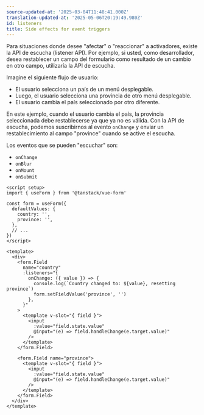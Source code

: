 ```yaml
---
source-updated-at: '2025-03-04T11:48:41.000Z'
translation-updated-at: '2025-05-06T20:19:49.980Z'
id: listeners
title: Side effects for event triggers
---
```


Para situaciones donde desee "afectar" o "reaccionar" a activadores, existe la API de escucha (listener API). Por ejemplo, si usted, como desarrollador, desea restablecer un campo del formulario como resultado de un cambio en otro campo, utilizaría la API de escucha.

Imagine el siguiente flujo de usuario:

- El usuario selecciona un país de un menú desplegable.
- Luego, el usuario selecciona una provincia de otro menú desplegable.
- El usuario cambia el país seleccionado por otro diferente.

En este ejemplo, cuando el usuario cambia el país, la provincia seleccionada debe restablecerse ya que ya no es válida. Con la API de escucha, podemos suscribirnos al evento `onChange` y enviar un restablecimiento al campo "province" cuando se active el escucha.

Los eventos que se pueden "escuchar" son:

- `onChange`
- `onBlur`
- `onMount`
- `onSubmit`

```vue
<script setup>
import { useForm } from '@tanstack/vue-form'

const form = useForm({
  defaultValues: {
    country: '',
    province: '',
  },
  // ...
})
</script>

<template>
  <div>
    <form.Field
      name="country"
      :listeners="{
        onChange: ({ value }) => {
          console.log(`Country changed to: ${value}, resetting province`)
          form.setFieldValue('province', '')
        },
      }"
    >
      <template v-slot="{ field }">
        <input
          :value="field.state.value"
          @input="(e) => field.handleChange(e.target.value)"
        />
      </template>
    </form.Field>

    <form.Field name="province">
      <template v-slot="{ field }">
        <input
          :value="field.state.value"
          @input="(e) => field.handleChange(e.target.value)"
        />
      </template>
    </form.Field>
  </div>
</template>
```
